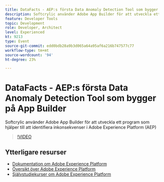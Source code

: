 ```yaml
---
title: DataFacts - AEP:s första Data Anomaly Detection Tool som bygger på App Builder
description: Softcrylic använder Adobe App Builder för att utveckla ett program som hjälper till att identifiera inkonsekvenser i Adobe Experience Platform (AEP)
feature: Developer Tools
topic: Development
role: Developer, Architect
level: Experienced
kt: 9213
type: Event
source-git-commit: edd0bdb28a9b3d065a64a95af6a216b747577c77
workflow-type: tm+mt
source-wordcount: '94'
ht-degree: 23%

---
```


# DataFacts - AEP:s första Data Anomaly Detection Tool som bygger på App Builder

Softcrylic använder Adobe App Builder för att utveckla ett program som hjälper till att identifiera inkonsekvenser i Adobe Experience Platform (AEP)

>[!VIDEO](https://video.tv.adobe.com/v/337710/?quality=12&learn=on&hidetitle=true)

## Ytterligare resurser

- [Dokumentation om Adobe Experience Platform](https://experienceleague.adobe.com/docs/experience-platform.html)
- [Översikt över Adobe Experience Platform](https://experienceleague.adobe.com/docs/experience-platform/landing/home.html)
- [Självstudiekurser om Adobe Experience Platform](https://experienceleague.adobe.com/docs/platform-learn/tutorials/overview.html?lang=sv)
